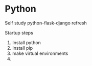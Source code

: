 # Python
Self study python-flask-django refresh


Startup steps

1) Install python  
2) Install pip
3) make virtual environments
4) 



